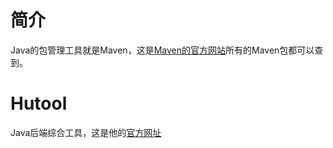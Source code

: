 # 简介

Java的包管理工具就是Maven，这是[Maven的官方网站](https://mvnrepository.com/)所有的Maven包都可以查到。

# Hutool

Java后端综合工具，这是他的[官方网址](https://www.hutool.cn/)